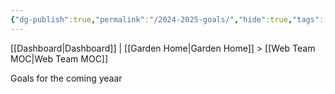 ```yaml
---
{"dg-publish":true,"permalink":"/2024-2025-goals/","hide":true,"tags":["goals","work"],"noteIcon":"","created":"2024-09-16T14:58:13.496-07:00","updated":"2024-09-19T08:55:39.852-07:00"}
---
```


[[Dashboard\|Dashboard]] | [[Garden Home\|Garden Home]] > [[Web Team MOC\|Web Team MOC]]
 
 Goals for the coming yeaar

